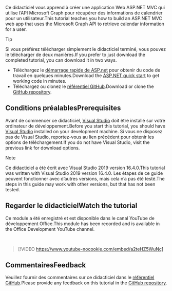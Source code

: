 <!-- markdownlint-disable MD002 MD041 -->

<span data-ttu-id="34c3d-101">Ce didacticiel vous apprend à créer une application Web ASP.NET MVC qui utilise l’API Microsoft Graph pour récupérer des informations de calendrier pour un utilisateur.</span><span class="sxs-lookup"><span data-stu-id="34c3d-101">This tutorial teaches you how to build an ASP.NET MVC web app that uses the Microsoft Graph API to retrieve calendar information for a user.</span></span>

> [!TIP]
> <span data-ttu-id="34c3d-102">Si vous préférez télécharger simplement le didacticiel terminé, vous pouvez le télécharger de deux manières.</span><span class="sxs-lookup"><span data-stu-id="34c3d-102">If you prefer to just download the completed tutorial, you can download it in two ways.</span></span>
>
> - <span data-ttu-id="34c3d-103">Téléchargez le [démarrage rapide de ASP.net](https://developer.microsoft.com/graph/quick-start?platform=option-dotnet) pour obtenir du code de travail en quelques minutes.</span><span class="sxs-lookup"><span data-stu-id="34c3d-103">Download the [ASP.NET quick start](https://developer.microsoft.com/graph/quick-start?platform=option-dotnet) to get working code in minutes.</span></span>
> - <span data-ttu-id="34c3d-104">Téléchargez ou clonez le [référentiel GitHub](https://github.com/microsoftgraph/msgraph-training-aspnetmvcapp).</span><span class="sxs-lookup"><span data-stu-id="34c3d-104">Download or clone the [GitHub repository](https://github.com/microsoftgraph/msgraph-training-aspnetmvcapp).</span></span>

## <a name="prerequisites"></a><span data-ttu-id="34c3d-105">Conditions préalables</span><span class="sxs-lookup"><span data-stu-id="34c3d-105">Prerequisites</span></span>

<span data-ttu-id="34c3d-106">Avant de commencer ce didacticiel, [Visual Studio](https://visualstudio.microsoft.com/vs/) doit être installé sur votre ordinateur de développement.</span><span class="sxs-lookup"><span data-stu-id="34c3d-106">Before you start this tutorial, you should have [Visual Studio](https://visualstudio.microsoft.com/vs/) installed on your development machine.</span></span> <span data-ttu-id="34c3d-107">Si vous ne disposez pas de Visual Studio, reportez-vous au lien précédent pour obtenir les options de téléchargement.</span><span class="sxs-lookup"><span data-stu-id="34c3d-107">If you do not have Visual Studio, visit the previous link for download options.</span></span>

> [!NOTE]
> <span data-ttu-id="34c3d-108">Ce didacticiel a été écrit avec Visual Studio 2019 version 16.4.0.</span><span class="sxs-lookup"><span data-stu-id="34c3d-108">This tutorial was written with Visual Studio 2019 version 16.4.0.</span></span> <span data-ttu-id="34c3d-109">Les étapes de ce guide peuvent fonctionner avec d’autres versions, mais cela n’a pas été testé.</span><span class="sxs-lookup"><span data-stu-id="34c3d-109">The steps in this guide may work with other versions, but that has not been tested.</span></span>

## <a name="watch-the-tutorial"></a><span data-ttu-id="34c3d-110">Regarder le didacticiel</span><span class="sxs-lookup"><span data-stu-id="34c3d-110">Watch the tutorial</span></span>

<span data-ttu-id="34c3d-111">Ce module a été enregistré et est disponible dans le canal YouTube de développement Office.</span><span class="sxs-lookup"><span data-stu-id="34c3d-111">This module has been recorded and is available in the Office Development YouTube channel.</span></span>

<!-- markdownlint-disable MD033 MD034 -->
<br/>

> [!VIDEO https://www.youtube-nocookie.com/embed/a2teHZ5WuNc]
<!-- markdownlint-enable MD033 MD034 -->

## <a name="feedback"></a><span data-ttu-id="34c3d-112">Commentaires</span><span class="sxs-lookup"><span data-stu-id="34c3d-112">Feedback</span></span>

<span data-ttu-id="34c3d-113">Veuillez fournir des commentaires sur ce didacticiel dans le [référentiel GitHub](https://github.com/microsoftgraph/msgraph-training-aspnetmvcapp).</span><span class="sxs-lookup"><span data-stu-id="34c3d-113">Please provide any feedback on this tutorial in the [GitHub repository](https://github.com/microsoftgraph/msgraph-training-aspnetmvcapp).</span></span>
